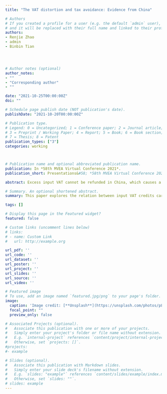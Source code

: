 ```yaml
---
title: "The VAT distortion and tax avoidance: Evidence from China"

# Authors
# If you created a profile for a user (e.g. the default `admin` user), write the username (folder name) here
# and it will be replaced with their full name and linked to their profile.
authors:
- Renjie Zhao
- admin
- Binbin Tian




# Author notes (optional)
author_notes:
- ""
- "Corresponding author"
- ""

date: "2021-10-25T00:00:00Z"
doi: ""

# Schedule page publish date (NOT publication's date).
publishDate: "2021-10-20T00:00:00Z"

# Publication type.
# Legend: 0 = Uncategorized; 1 = Conference paper; 2 = Journal article;
# 3 = Preprint / Working Paper; 4 = Report; 5 = Book; 6 = Book section;
# 7 = Thesis; 8 = Patent
publication_types: ["3"]
categories: working



# Publication name and optional abbreviated publication name.
publication: In *58th MVEA Virtual Conference 2021*.
publication_short: Presentations&#58; *58th MVEA Virtual Conference 2021*, *97th WEAI Annual Conference 2022*. **Draft available upon request**

abstract: Excess input VAT cannot be refunded in China, which causes a heavy financial burden on the firms. Using China National Tax Survey Database (NTSD), this paper explores the relation between input VAT credits carryovers and corporate income tax avoidance behavior. We find that the ratio of input VAT credit carryovers (IVCC) scalded cash flow is negatively associated with effective corporate income tax rates (ETRs). In addition, we find that the tax avoidance activities of firms can be carried out in two ways. First, firms could underreport the profits. Second, firms increase the cost that can be deducted before tax. Finally, in order to explore the causal effect of input VAT credits carryovers on the cooperate income tax avoidance, we investigated the impact of recent VAT reform that allows VAT refunds for excess input VAT credits in 18 industries in 2018,  using the China Stock Market $\&$ Accounting Research Database (CSMAR). The results indicate that refunding for excess input VAT credits could improve corporate tax compliance.

# Summary. An optional shortened abstract.
summary: This paper explores the relation between input VAT credits carryovers and corporate income tax avoidance behavior.

tags: []

# Display this page in the Featured widget?
featured: false

# Custom links (uncomment lines below)
# links:
# - name: Custom Link
#   url: http://example.org

url_pdf: ''
url_code: ''
url_dataset: ''
url_poster: ''
url_project: ''
url_slides: ''
url_source: ''
url_video: ''

# Featured image
# To use, add an image named `featured.jpg/png` to your page's folder.
image:
  caption: 'Image credit: [**Unsplash**](https://unsplash.com/photos/pLCdAaMFLTE)'
  focal_point: ""
  preview_only: false

# Associated Projects (optional).
#   Associate this publication with one or more of your projects.
#   Simply enter your project's folder or file name without extension.
#   E.g. `internal-project` references `content/project/internal-project/index.md`.
#   Otherwise, set `projects: []`.
#projects:
#- example

# Slides (optional).
#   Associate this publication with Markdown slides.
#   Simply enter your slide deck's filename without extension.
#   E.g. `slides: "example"` references `content/slides/example/index.md`.
#   Otherwise, set `slides: ""`.
# slides: example
---
```

